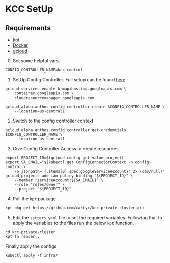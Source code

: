 # KCC SetUp

## Requirements
- [kpt](https://kpt.dev/installation/)
- [Docker](https://docs.docker.com/desktop/)
- [gcloud](https://cloud.google.com/sdk/docs/install)

0. Set some helpful vars.

```
CONFIG_CONTROLLER_NAME=kcc-control
```

1. SetUp Config Controller. Full setup can be found [here](https://cloud.google.com/anthos-config-management/docs/how-to/config-controller-setup)

```
gcloud services enable krmapihosting.googleapis.com \
    container.googleapis.com \
    cloudresourcemanager.googleapis.com
    
gcloud alpha anthos config controller create $CONFIG_CONTROLLER_NAME \
    --location=us-central1    
```

2. Switch to the config controller context

```
gcloud alpha anthos config controller get-credentials $CONFIG_CONTROLLER_NAME \
    --location us-central1
```
3. Give Config Controller Access to create resources.
```
export PROJECT_ID=$(gcloud config get-value project)
export SA_EMAIL="$(kubectl get ConfigConnectorContext -n config-control \
    -o jsonpath='{.items[0].spec.googleServiceAccount}' 2> /dev/null)"
gcloud projects add-iam-policy-binding "${PROJECT_ID}" \
    --member "serviceAccount:${SA_EMAIL}" \
    --role "roles/owner" \
    --project "${PROJECT_ID}"
```    

4. Pull the `kpt` package

```
kpt pkg get https://github.com/cartyc/kcc-private-cluster.git
```

5. Edit the `setters.yaml` file to set the required variables. Following that to apply the variables to the files run the below `kpt` function.

```
cd kcc-private-cluster
kpt fn render .
```

Finally apply the configs

```
kubectl apply -f infra/
```

